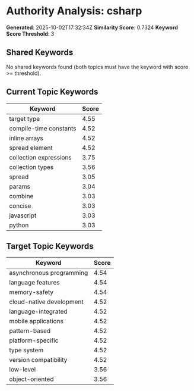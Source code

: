 # Authority Analysis: csharp

**Generated**: 2025-10-02T17:32:34Z
**Similarity Score**: 0.7324
**Keyword Score Threshold**: 3

## Shared Keywords

No shared keywords found (both topics must have the keyword with score >= threshold).

## Current Topic Keywords

| Keyword | Score |
|---------|-------|
| target type | 4.55 |
| compile-time constants | 4.52 |
| inline arrays | 4.52 |
| spread element | 4.52 |
| collection expressions | 3.75 |
| collection types | 3.56 |
| spread | 3.05 |
| params | 3.04 |
| combine | 3.03 |
| concise | 3.03 |
| javascript | 3.03 |
| python | 3.03 |

## Target Topic Keywords

| Keyword | Score |
|---------|-------|
| asynchronous programming | 4.54 |
| language features | 4.54 |
| memory-safety | 4.54 |
| cloud-native development | 4.52 |
| language-integrated | 4.52 |
| mobile applications | 4.52 |
| pattern-based | 4.52 |
| platform-specific | 4.52 |
| type system | 4.52 |
| version compatibility | 4.52 |
| low-level | 3.56 |
| object-oriented | 3.56 |

